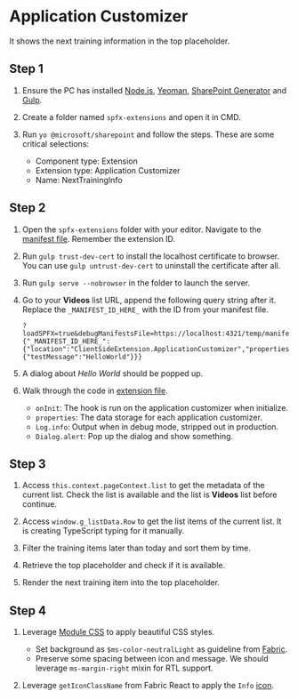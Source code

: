 # Application Customizer

It shows the next training information in the top placeholder.

## Step 1

1. Ensure the PC has installed [Node.js](https://nodejs.org/en/), [Yeoman](http://yeoman.io), [SharePoint Generator](https://www.npmjs.com/package/@microsoft/generator-sharepointhttps://www.npmjs.com/package/@microsoft/generator-sharepoint) and [Gulp](https://gulpjs.com/).

2. Create a folder named `spfx-extensions` and open it in CMD.

3. Run `yo @microsoft/sharepoint` and follow the steps. These are some critical selections:

    - Component type: Extension
    - Extension type: Application Customizer
    - Name: NextTrainingInfo

## Step 2

1. Open the `spfx-extensions` folder with your editor. Navigate to the [manifest file](NextTrainingInfoApplicationCustomizer.manifest.json). Remember the extension ID.

2. Run `gulp trust-dev-cert` to install the localhost certificate to browser. You can use `gulp untrust-dev-cert` to uninstall the certificate after all.

3. Run `gulp serve --nobrowser` in the folder to launch the server.

4. Go to your **Videos** list URL, append the following query string after it. Replace the `_MANIFEST_ID_HERE_` with the ID from your manifest file.

    ```
    ?loadSPFX=true&debugManifestsFile=https://localhost:4321/temp/manifests.js&customActions={"_MANIFEST_ID_HERE_":{"location":"ClientSideExtension.ApplicationCustomizer","properties":{"testMessage":"HelloWorld"}}}
    ```

5. A dialog about *Hello World* should be popped up.

6. Walk through the code in [extension file](NextTrainingInfoApplicationCustomizer).

    - `onInit`: The hook is run on the application customizer when initialize.
    - `properties`: The data storage for each application customizer.
    - `Log.info`: Output when in debug mode, stripped out in production.
    - `Dialog.alert`: Pop up the dialog and show something.

## Step 3

1. Access `this.context.pageContext.list` to get the metadata of the current list. Check the list is available and the list is **Videos** list before continue.

2. Access `window.g_listData.Row` to get the list items of the current list. It is creating TypeScript typing for it manually.

3. Filter the training items later than today and sort them by time.

4. Retrieve the top placeholder and check if it is available.

5. Render the next training item into the top placeholder.

## Step 4

1. Leverage [Module CSS](https://github.com/css-modules/css-modules) to apply beautiful CSS styles.

    - Set background as `$ms-color-neutralLight` as guideline from [Fabric](https://developer.microsoft.com/en-us/fabric#/styles/colors).
    - Preserve some spacing between icon and message. We should leverage `ms-margin-right` mixin for RTL support.

2. Leverage `getIconClassName` from Fabric React to apply the `Info` [icon](https://developer.microsoft.com/en-us/fabric#/styles/icons).

